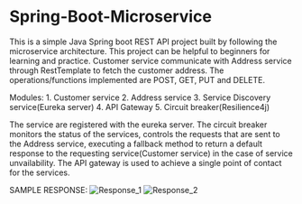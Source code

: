 # Spring-Boot-Microservice
This is a simple Java Spring boot REST API project built by following the microservice architecture. This project can be helpful to beginners for learning and practice.
Customer service communicate with Address service through RestTemplate to fetch the customer address.
The operations/functions implemented are POST, GET, PUT and DELETE.

Modules:
	1. Customer service
	2. Address service
	3. Service Discovery service(Eureka server)
	4. API Gateway
	5. Circuit breaker(Resilience4j)

The service are registered with the eureka server.
The circuit breaker monitors the status of the services, controls the requests that are sent to the Address service,
executing a fallback method to return a default response to the requesting service(Customer service) in the case of service unvailability.
The API gateway is used to achieve a single point of contact for the services.

SAMPLE RESPONSE:
![Response_1](https://github.com/daad2021/Spring-Boot-Microservice/assets/84599965/523be21b-6b33-4096-8f94-ad76175a8a48)
![Response_2](https://github.com/daad2021/Spring-Boot-Microservice/assets/84599965/d7865159-7538-45f8-b85f-1ba1447f339e)
